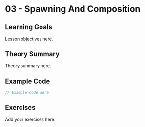 # 03 - Spawning And Composition

## Learning Goals
Lesson objectives here.

## Theory Summary
Theory summary here.

## Example Code
```csharp
// Example code here
```

## Exercises
Add your exercises here.
